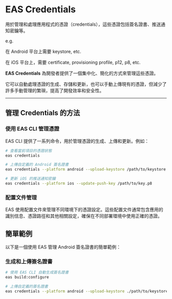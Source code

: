 # EAS Credentials

用於管理和處理應用程式的憑證（credentials），這些憑證包括簽名證書、推送通知密鑰等。

e.g.

在 Android 平台上需要 keystore, etc.

在 iOS 平台上，需要 certificate, provisioning profile, p12, p8, etc.

**EAS Credentials** 為開發者提供了一個集中化、簡化的方式來管理這些憑證。

它可以自動處理憑證的生成、存儲和更新，也可以手動上傳現有的憑證，但減少了許多手動管理的繁瑣，提高了開發效率和安全性。

---

## 管理 Credentials 的方法

### 使用 EAS CLI 管理憑證

EAS CLI 提供了一系列命令，用於管理憑證的生成、上傳和更新。例如：

```bash
# 查看當前項目的憑證狀態
eas credentials

# 上傳自定義的 Android 簽名證書
eas credentials --platform android --upload-keystore /path/to/keystore.jks

# 更新 iOS 的推送通知密鑰
eas credentials --platform ios --update-push-key /path/to/key.p8
```

### 配置文件管理

EAS 使用配置文件來管理不同環境下的憑證設定。這些配置文件通常包含應用的識別信息、憑證路徑和其他相關設定，確保在不同部署環境中使用正確的憑證。

## 簡單範例

以下是一個使用 EAS 管理 Android 簽名證書的簡單範例：

### 生成和上傳簽名證書

```bash
# 使用 EAS CLI 自動生成簽名證書
eas build:configure

# 上傳自定義的簽名證書
eas credentials --platform android --upload-keystore ./path/to/keystore.jks
```

